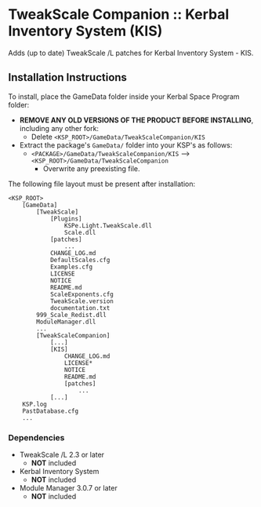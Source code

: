 # TweakScale Companion :: Kerbal Inventory System (KIS)

Adds (up to date) TweakScale /L patches for Kerbal Inventory System - KIS.


## Installation Instructions

To install, place the GameData folder inside your Kerbal Space Program folder:

* **REMOVE ANY OLD VERSIONS OF THE PRODUCT BEFORE INSTALLING**, including any other fork:
	+ Delete `<KSP_ROOT>/GameData/TweakScaleCompanion/KIS`
* Extract the package's `GameData/` folder into your KSP's as follows:
	+ `<PACKAGE>/GameData/TweakScaleCompanion/KIS` --> `<KSP_ROOT>/GameData/TweakScaleCompanion`
		- Overwrite any preexisting file.

The following file layout must be present after installation:

```
<KSP_ROOT>
	[GameData]
		[TweakScale]
			[Plugins]
				KSPe.Light.TweakScale.dll
				Scale.dll
			[patches]
				...
			CHANGE_LOG.md
			DefaultScales.cfg
			Examples.cfg
			LICENSE
			NOTICE
			README.md
			ScaleExponents.cfg
			TweakScale.version
			documentation.txt
		999_Scale_Redist.dll
		ModuleManager.dll
		...
		[TweakScaleCompanion]
			[...]
			[KIS]
				CHANGE_LOG.md
				LICENSE*
				NOTICE
				README.md
				[patches]
					...				
			[...]
	KSP.log
	PastDatabase.cfg
	...
```


### Dependencies

* TweakScale /L 2.3 or later
	+ **NOT** included
* Kerbal Inventory System
	+ **NOT** included 
* Module Manager 3.0.7 or later
	+ **NOT** included

